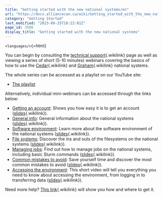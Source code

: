 ```yaml
---
title: "Getting started with the new national systems/en"
url: "https://docs.alliancecan.ca/wiki/Getting_started_with_the_new_national_systems/en"
category: "Getting Started"
last_modified: "2023-09-25T18:22:01Z"
page_id: 3506
display_title: "Getting started with the new national systems"
---
```


`<languages/>`{=html}

You can begin by consulting the [technical support](https://docs.alliancecan.ca/technical_support "technical support"){.wikilink} page as well as viewing a series of short (5-10 minutes) webinars covering the basics of how to use the [Cedar](https://docs.alliancecan.ca/Cedar "Cedar"){.wikilink} and [Graham](https://docs.alliancecan.ca/Graham "Graham"){.wikilink} national systems.

The whole series can be accessed as a playlist on our YouTube site:

- [The playlist](https://www.youtube.com/playlist?list=PLlIsA3IgWjnweFiHlOjBmsF2NTeJ6f5rT)

Alternatively, individual mini-webinars can be accessed through the links below:

- [Getting an account](https://www.youtube.com/watch?v=EtFUvBYaaZE): Shows you how easy it is to get an account ([slides](https://docs.alliancecan.ca/Media:Getting_An_Account.pdf "slides"){.wikilink}).
- [General info](https://www.youtube.com/watch?v=9Judzg9RbFw): General information about the national systems ([slides](https://docs.alliancecan.ca/Media:General_info.pdf "slides"){.wikilink}).
- [Software environment](https://www.youtube.com/watch?v=BteD0aY5zxg): Learn more about the software environment of the national systems ([slides](https://docs.alliancecan.ca/Media:Summary_of_the_Environment.pdf "slides"){.wikilink}).
- [File systems](https://www.youtube.com/watch?v=66_WGFpjwew): Discover the ins and outs of the filesystems on the national systems ([slides](https://docs.alliancecan.ca/Media:File_Systems.pdf "slides"){.wikilink}).
- [Managing jobs](https://www.youtube.com/watch?v=dfw027j284Q): Find out how to manage jobs on the national systems, including basic Slurm commands ([slides](https://docs.alliancecan.ca/Media:Managing_jobs.pdf "slides"){.wikilink}).
- [Common mistakes to avoid](https://www.youtube.com/watch?v=TOYsh0TPy2U): Save yourself time and discover the most common mistakes to avoid ([slides](https://docs.alliancecan.ca/Media:Common_mistakes_to_avoid.pdf "slides"){.wikilink}).
- [Accessing the environment](https://www.youtube.com/watch?v=VONgiHWc-gE): This short video will tell you everything you need to know about accessing the environment, from logging in to transferring data ([slides](https://docs.alliancecan.ca/Media:Accessing_CC_Compute_and_Storage_Environment.pdf "slides"){.wikilink}).

Need more help? [ This link](https://docs.alliancecan.ca/Technical_support " This link"){.wikilink} will show you how and where to get it.
